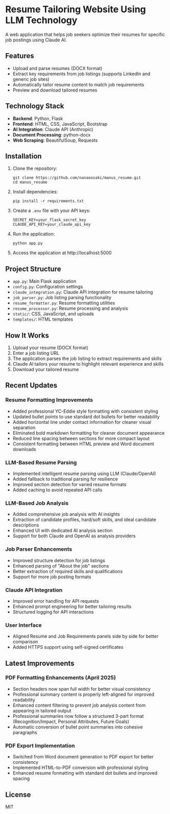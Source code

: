 # Resume Tailoring Website Using LLM Technology

A web application that helps job seekers optimize their resumes for specific job postings using Claude AI.

## Features

- Upload and parse resumes (DOCX format)
- Extract key requirements from job listings (supports LinkedIn and generic job sites)
- Automatically tailor resume content to match job requirements
- Preview and download tailored resumes

## Technology Stack

- **Backend**: Python, Flask
- **Frontend**: HTML, CSS, JavaScript, Bootstrap
- **AI Integration**: Claude API (Anthropic)
- **Document Processing**: python-docx
- **Web Scraping**: BeautifulSoup, Requests

## Installation

1. Clone the repository:
   ```
   git clone https://github.com/nanaoosaki/manus_resume.git
   cd manus_resume
   ```

2. Install dependencies:
   ```
   pip install -r requirements.txt
   ```

3. Create a `.env` file with your API keys:
   ```
   SECRET_KEY=your_flask_secret_key
   CLAUDE_API_KEY=your_claude_api_key
   ```

4. Run the application:
   ```
   python app.py
   ```

5. Access the application at http://localhost:5000

## Project Structure

- `app.py`: Main Flask application
- `config.py`: Configuration settings
- `claude_integration.py`: Claude API integration for resume tailoring
- `job_parser.py`: Job listing parsing functionality
- `resume_formatter.py`: Resume formatting utilities
- `resume_processor.py`: Resume processing and analysis
- `static/`: CSS, JavaScript, and uploads
- `templates/`: HTML templates

## How It Works

1. Upload your resume (DOCX format)
2. Enter a job listing URL
3. The application parses the job listing to extract requirements and skills
4. Claude AI tailors your resume to highlight relevant experience and skills
5. Download your tailored resume

## Recent Updates

### Resume Formatting Improvements
- Added professional YC-Eddie style formatting with consistent styling
- Updated bullet points to use standard dot bullets for better readability
- Added horizontal line under contact information for cleaner visual separation
- Eliminated bold markdown formatting for cleaner document appearance
- Reduced line spacing between sections for more compact layout
- Consistent formatting between HTML preview and Word document downloads

### LLM-Based Resume Parsing
- Implemented intelligent resume parsing using LLM (Claude/OpenAI)
- Added fallback to traditional parsing for resilience
- Improved section detection for varied resume formats
- Added caching to avoid repeated API calls

### LLM-Based Job Analysis
- Added comprehensive job analysis with AI insights
- Extraction of candidate profiles, hard/soft skills, and ideal candidate descriptions
- Enhanced UI with dedicated AI analysis section
- Support for both Claude and OpenAI as analysis providers

### Job Parser Enhancements
- Improved structure detection for job listings
- Enhanced parsing of "About the job" sections
- Better extraction of required skills and qualifications
- Support for more job posting formats

### Claude API Integration
- Improved error handling for API requests
- Enhanced prompt engineering for better tailoring results
- Structured logging for API interactions

### User Interface
- Aligned Resume and Job Requirements panels side by side for better comparison
- Added HTTPS support using self-signed certificates

## Latest Improvements

### PDF Formatting Enhancements (April 2025)
- Section headers now span full width for better visual consistency
- Professional summary content is properly left-aligned for improved readability
- Enhanced content filtering to prevent job analysis content from appearing in tailored output
- Professional summaries now follow a structured 3-part format (Recognition/Impact, Personal Attributes, Future Goals)
- Automatic conversion of bullet point summaries into cohesive paragraphs

### PDF Export Implementation
- Switched from Word document generation to PDF export for better consistency
- Implemented HTML-to-PDF conversion with professional styling
- Enhanced resume formatting with standard dot bullets and improved spacing

## License

MIT 